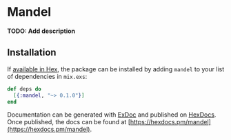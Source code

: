 # Mandel

**TODO: Add description**

## Installation

If [available in Hex](https://hex.pm/docs/publish), the package can be installed
by adding `mandel` to your list of dependencies in `mix.exs`:

```elixir
def deps do
  [{:mandel, "~> 0.1.0"}]
end
```

Documentation can be generated with [ExDoc](https://github.com/elixir-lang/ex_doc)
and published on [HexDocs](https://hexdocs.pm). Once published, the docs can
be found at [https://hexdocs.pm/mandel](https://hexdocs.pm/mandel).

